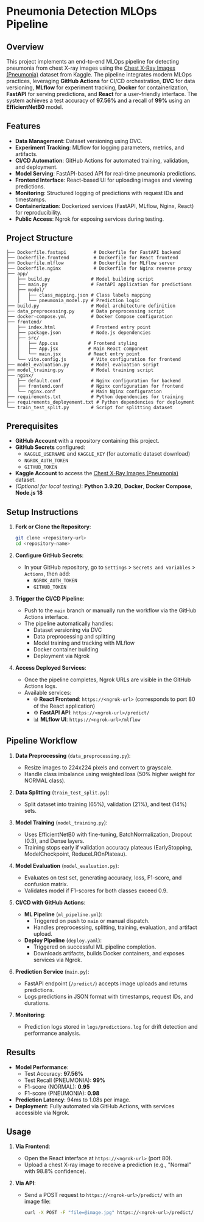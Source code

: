 # Pneumonia Detection MLOps Pipeline

## Overview
This project implements an end-to-end MLOps pipeline for detecting pneumonia from chest X-ray images using the [Chest X-Ray Images (Pneumonia)](https://www.kaggle.com/datasets/paultimothymooney/chest-xray-pneumonia) dataset from Kaggle. The pipeline integrates modern MLOps practices, leveraging **GitHub Actions** for CI/CD orchestration, **DVC** for data versioning, **MLflow** for experiment tracking, **Docker** for containerization, **FastAPI** for serving predictions, and **React** for a user-friendly interface. The system achieves a test accuracy of **97.56%** and a recall of **99%** using an **EfficientNetB0** model.

## Features
- **Data Management**: Dataset versioning using DVC.
- **Experiment Tracking**: MLflow for logging parameters, metrics, and artifacts.
- **CI/CD Automation**: GitHub Actions for automated training, validation, and deployment.
- **Model Serving**: FastAPI-based API for real-time pneumonia predictions.
- **Frontend Interface**: React-based UI for uploading images and viewing predictions.
- **Monitoring**: Structured logging of predictions with request IDs and timestamps.
- **Containerization**: Dockerized services (FastAPI, MLflow, Nginx, React) for reproducibility.
- **Public Access**: Ngrok for exposing services during testing.

## Project Structure
```
├── Dockerfile.fastapi          # Dockerfile for FastAPI backend
├── Dockerfile.frontend         # Dockerfile for React frontend
├── Dockerfile.mlflow           # Dockerfile for MLflow server
├── Dockerfile.nginx            # Dockerfile for Nginx reverse proxy
├── app/
│   ├── build.py               # Model building script
│   ├── main.py                # FastAPI application for predictions
│   ├── model/
│   │   ├── class_mapping.json # Class labels mapping
│   │   └── pneumonia_model.py # Prediction logic
├── build.py                   # Model architecture definition
├── data_preprocessing.py      # Data preprocessing script
├── docker-compose.yml         # Docker Compose configuration
├── frontend/
│   ├── index.html             # Frontend entry point
│   ├── package.json           # Node.js dependencies
│   ├── src/
│   │   ├── App.css           # Frontend styling
│   │   ├── App.jsx           # Main React component
│   │   └── main.jsx          # React entry point
│   └── vite.config.js         # Vite configuration for frontend
├── model_evaluation.py        # Model evaluation script
├── model_training.py          # Model training script
├── nginx/
│   ├── default.conf           # Nginx configuration for backend
│   ├── frontend.conf          # Nginx configuration for frontend
│   └── nginx.conf             # Main Nginx configuration
├── requirements.txt           # Python dependencies for training
├── requirements_deployement.txt # Python dependencies for deployment
└── train_test_split.py        # Script for splitting dataset
```

## Prerequisites
- **GitHub Account** with a repository containing this project.
- **GitHub Secrets** configured:
  - `KAGGLE_USERNAME` and `KAGGLE_KEY` (for automatic dataset download)
  - `NGROK_AUTH_TOKEN`
  - `GITHUB_TOKEN`
- **Kaggle Account** to access the [Chest X-Ray Images (Pneumonia)](https://www.kaggle.com/datasets/paultimothymooney/chest-xray-pneumonia) dataset.
- *(Optional for local testing)*: **Python 3.9.20**, **Docker**, **Docker Compose**, **Node.js 18**

## Setup Instructions

1. **Fork or Clone the Repository**:
   ```bash
   git clone <repository-url>
   cd <repository-name>
   ```

2. **Configure GitHub Secrets**:
   - In your GitHub repository, go to `Settings` > `Secrets and variables` > `Actions`, then add:
     - `NGROK_AUTH_TOKEN`
     - `GITHUB_TOKEN`

3. **Trigger the CI/CD Pipeline**:
   - Push to the `main` branch or manually run the workflow via the GitHub Actions interface.
   - The pipeline automatically handles:
     - Dataset versioning via DVC
     - Data preprocessing and splitting
     - Model training and tracking with MLflow
     - Docker container building
     - Deployment via Ngrok

4. **Access Deployed Services**:
   - Once the pipeline completes, Ngrok URLs are visible in the GitHub Actions logs.
   - Available services:
     - 🌐 **React Frontend**: `https://<ngrok-url>` (corresponds to port 80 of the React application)
     - ⚙️ **FastAPI API**: `https://<ngrok-url>/predict/`
     - 📊 **MLflow UI**: `https://<ngrok-url>/mlflow`

## Pipeline Workflow
1. **Data Preprocessing** (`data_preprocessing.py`):
   - Resize images to 224x224 pixels and convert to grayscale.
   - Handle class imbalance using weighted loss (50% higher weight for NORMAL class).

2. **Data Splitting** (`train_test_split.py`):
   - Split dataset into training (65%), validation (21%), and test (14%) sets.

3. **Model Training** (`model_training.py`):
   - Uses EfficientNetB0 with fine-tuning, BatchNormalization, Dropout (0.3), and Dense layers.
   - Training stops early if validation accuracy plateaus (EarlyStopping, ModelCheckpoint, ReduceLROnPlateau).

4. **Model Evaluation** (`model_evaluation.py`):
   - Evaluates on test set, generating accuracy, loss, F1-score, and confusion matrix.
   - Validates model if F1-scores for both classes exceed 0.9.

5. **CI/CD with GitHub Actions**:
   - **ML Pipeline** (`ml_pipeline.yml`):
     - Triggered on push to `main` or manual dispatch.
     - Handles preprocessing, splitting, training, evaluation, and artifact upload.
   - **Deploy Pipeline** (`deploy.yaml`):
     - Triggered on successful ML pipeline completion.
     - Downloads artifacts, builds Docker containers, and exposes services via Ngrok.

6. **Prediction Service** (`main.py`):
   - FastAPI endpoint (`/predict/`) accepts image uploads and returns predictions.
   - Logs predictions in JSON format with timestamps, request IDs, and durations.

7. **Monitoring**:
   - Prediction logs stored in `logs/predictions.log` for drift detection and performance analysis.

## Results
- **Model Performance**:
  - Test Accuracy: **97.56%**
  - Test Recall (PNEUMONIA): **99%**
  - F1-score (NORMAL): **0.95**
  - F1-score (PNEUMONIA): **0.98**
- **Prediction Latency**: 94ms to 1.08s per image.
- **Deployment**: Fully automated via GitHub Actions, with services accessible via Ngrok.

## Usage
1. **Via Frontend**:
   - Open the React interface at `https://<ngrok-url>` (port 80).
   - Upload a chest X-ray image to receive a prediction (e.g., "Normal" with 98.8% confidence).

2. **Via API**:
   - Send a POST request to `https://<ngrok-url>/predict/` with an image file:
     ```bash
     curl -X POST -F "file=@image.jpg" https://<ngrok-url>/predict/
     ```
